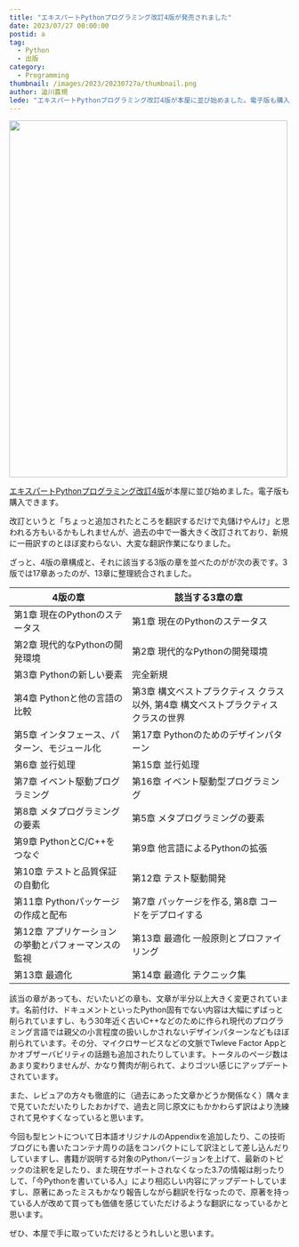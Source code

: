 ```yaml
---
title: "エキスパートPythonプログラミング改訂4版が発売されました"
date: 2023/07/27 00:00:00
postid: a
tag:
  - Python
  - 出版
category:
  - Programming
thumbnail: /images/2023/20230727a/thumbnail.png
author: 澁川喜規
lede: "エキスパートPythonプログラミング改訂4版が本屋に並び始めました。電子版も購入できます。改訂というと「ちょっと追加されたところを翻訳するだけで丸儲けやんけ」と思われる方もいるかもしれませんが、過去の中で一番大きく改訂されており、新規に一冊訳すのとほぼ変わらない、大変な翻訳作業になりました。"
---
```

<img src="/images/2023/20230727a/image.png" alt="" width="500" height="642" loading="lazy">

[エキスパートPythonプログラミング改訂4版](https://www.kadokawa.co.jp/product/302304004673/)が本屋に並び始めました。電子版も購入できます。

改訂というと「ちょっと追加されたところを翻訳するだけで丸儲けやんけ」と思われる方もいるかもしれませんが、過去の中で一番大きく改訂されており、新規に一冊訳すのとほぼ変わらない、大変な翻訳作業になりました。

ざっと、4版の章構成と、それに該当する3版の章を並べたのがが次の表です。3版では17章あったのが、13章に整理統合されました。

| 4版の章 | 該当する3章の章   |
| --- | --- |
| 第1章 現在のPythonのステータス | 第1章 現在のPythonのステータス  |
| 第2章 現代的なPythonの開発環境 | 第2章 現代的なPythonの開発環境  |
| 第3章 Pythonの新しい要素  | 完全新規 |
| 第4章 Pythonと他の言語の比較 | 第3章 構文ベストプラクティス クラス以外, 第4章 構文ベストプラクティス クラスの世界 |
| 第5章 インタフェース、パターン、モジュール化 | 第17章 Pythonのためのデザインパターン |
| 第6章 並行処理 | 第15章 並行処理 |
| 第7章 イベント駆動プログラミング | 第16章 イベント駆動型プログラミング |
| 第8章 メタプログラミングの要素 | 第5章 メタプログラミングの要素 |
| 第9章 PythonとC/C++をつなぐ | 第9章 他言語によるPythonの拡張 |
| 第10章 テストと品質保証の自動化 | 第12章 テスト駆動開発 |
| 第11章 Pythonパッケージの作成と配布 | 第7章 パッケージを作る, 第8章 コードをデプロイする |
| 第12章 アプリケーションの挙動とパフォーマンスの監視 | 第13章 最適化 一般原則とプロファイリング |
| 第13章 最適化 | 第14章 最適化 テクニック集 |

該当の章があっても、だいたいどの章も、文章が半分以上大きく変更されています。名前付け、ドキュメントといったPython固有でない内容は大幅にずばっと削られていますし、もう30年近く古いC++などのために作られ現代のプログラミング言語では親父の小言程度の扱いしかされないデザインパターンなどもほぼ削られています。その分、マイクロサービスなどの文脈でTwleve Factor Appとかオブザーバビリティの話題も追加されたりしています。トータルのページ数はあまり変わりませんが、かなり贅肉が削られて、よりゴツい感じにアップデートされています。

また、レビュアの方々も徹底的に（過去にあった文章かどうか関係なく）隅々まで見ていただいたりしたおかげで、過去と同じ原文にもかかわらず訳はより洗練されて見やすくなっていると思います。

今回も型ヒントについて日本語オリジナルのAppendixを追加したり、この技術ブログにも書いたコンテナ周りの話をコンパクトにして訳注として差し込んだりしていますし、書籍が説明する対象のPythonバージョンを上げて、最新のトピックの注釈を足したり、また現在サポートされなくなった3.7の情報は削ったりして、「今Pythonを書いている人」により相応しい内容にアップデートしていますし、原著にあったミスもかなり報告しながら翻訳を行なったので、原著を持っている人が改めて買っても価値を感じていただけるような翻訳になっているかと思います。

ぜひ、本屋で手に取っていただけるとうれしいと思います。

